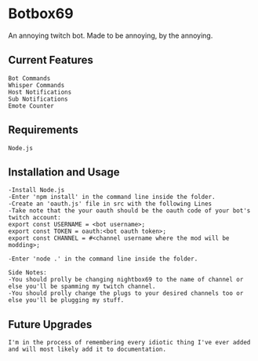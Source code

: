 Botbox69
==============

An annoying twitch bot. Made to be annoying, by the annoying.

Current Features
----------------

	Bot Commands
	Whisper Commands
	Host Notifications
	Sub Notifications
	Emote Counter


Requirements
----------------

	Node.js

Installation and Usage
----------------

	-Install Node.js 
	-Enter 'npm install' in the command line inside the folder.
	-Create an 'oauth.js' file in src with the following Lines
	-Take note that the your oauth should be the oauth code of your bot's twitch account:
	export const USERNAME = <bot username>;
	export const TOKEN = oauth:<bot oauth token>;
	export const CHANNEL = #<channel username where the mod will be modding>;

	-Enter 'node .' in the command line inside the folder.

	Side Notes: 
	-You should prolly be changing nightbox69 to the name of channel or else you'll be spamming my twitch channel.
	-You should prolly change the plugs to your desired channels too or else you'll be plugging my stuff.

Future Upgrades
---------------

	I'm in the process of remembering every idiotic thing I've ever added and will most likely add it to documentation.
